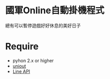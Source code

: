 # 國軍Online自動掛機程式
總有可以暫停遊戲好好休息的美好日子

# Require
- pyhon 2.x or higher
- [uniout]
- [Line API]


[Line API]: <http://carpedm20.github.io/line/index.html>
[uniout]: <https://github.com/moskytw/uniout>
